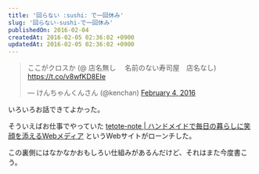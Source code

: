 ```yaml
---
title: '回らない :sushi: で一回休み'
slug: '回らない-sushi-で一回休み'
publishedOn: 2016-02-04
createdAt: 2016-02-05 02:36:02 +0900
updatedAt: 2016-02-05 02:36:02 +0900
---
```

<blockquote class="twitter-tweet" data-lang="en"><p lang="ja" dir="ltr">ここがクロスか (@ 店名無し　 名前のない寿司屋　店名なし) <a href="https://t.co/v8wfKD8EIe">https://t.co/v8wfKD8EIe</a></p>&mdash; けんちゃんくんさん (@kenchan) <a href="https://twitter.com/kenchan/status/695219055301632001">February 4, 2016</a></blockquote>
<script async src="//platform.twitter.com/widgets.js" charset="utf-8"></script>

いろいろお話できてよかった。

そういえばお仕事でやっていた [tetote-note | ハンドメイドで毎日の暮らしに笑顔を添えるWebメディア](https://tetote-market.jp/note/) というWebサイトがローンチした。

この裏側にはなかなかおもしろい仕組みがあるんだけど、それはまた今度書こう。
